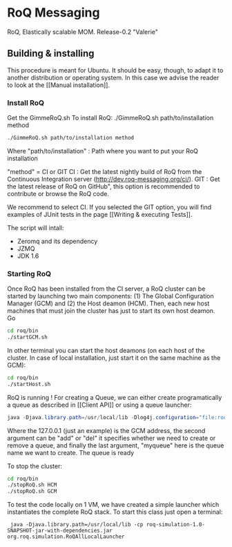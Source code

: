 RoQ Messaging
=============

RoQ, Elastically scalable MOM.
Release-0.2 "Valerie"

Building & installing
---------------------

This procedure is meant for Ubuntu. It should be easy, though, to adapt it to another distribution or operating system. In this case we advise the reader to look at the [[Manual installation]].

### Install RoQ
Get the GimmeRoQ.sh
To install RoQ: ./GimmeRoQ.sh path/to/installation method

```sh
./GimmeRoQ.sh path/to/installation method
```

Where "path/to/installation" : Path where you want to put your RoQ installation

"method" = CI or GIT
CI : Get the latest nightly build of RoQ from the Continuous Integration server (http://dev.roq-messaging.org/ci/).
GIT : Get the latest release of RoQ on GitHub", this option is recommended to contribute or browse the RoQ code.

We recommend to select CI. If you selected the GIT option, you will find examples of JUnit tests in the page [[Writing & executing Tests]].

The script will intall:
* Zeromq and its dependency
* JZMQ
* JDK 1.6

### Starting RoQ
Once RoQ has been installed from the CI server, a RoQ cluster can be started by launching two main components: (1) The Global Configuration Manager (GCM) and (2) the Host deamon (HCM). Then, each new host machines that must join the cluster has just to start its own host deamon.
Go

```sh
cd roq/bin
./startGCM.sh
```

In other terminal you can start the host deamons (on each host of the cluster. In case of local installation, just start it on the same machine as the GCM):
```sh
cd roq/bin
./startHost.sh
```

RoQ is running ! For creating a Queue, we can either create programatically a queue as described in [[Client API]] or using a queue launcher:

```java
java -Djava.library.path=/usr/local/lib -Dlog4j.configuration="file:roq/config/log4j.properties" -cp roq/lib/roq-management-1.0-SNAPSHOT-jar-with-dependencies.jar org.roqmessaging.management.launcher.QueueManagementLauncher 127.0.0.1 add myqueue
```

Where the 127.0.0.1 (just an example) is the GCM address, the second argument can be "add" or "del" it specifies whether we need to create or remove a queue, and finally the last argument, "myqueue" here is the queue name we want to create. The queue is ready

To stop the cluster:
```sh
cd roq/bin
./stopRoQ.sh HCM
./stopRoQ.sh GCM
```

To test the code locally on 1 VM, we have created a simple launcher which instantiates the complete RoQ stack. To start this class just open a terminal:

```
 java -Djava.library.path=/usr/local/lib -cp roq-simulation-1.0-SNAPSHOT-jar-with-dependencies.jar org.roq.simulation.RoQAllLocalLauncher 
```


